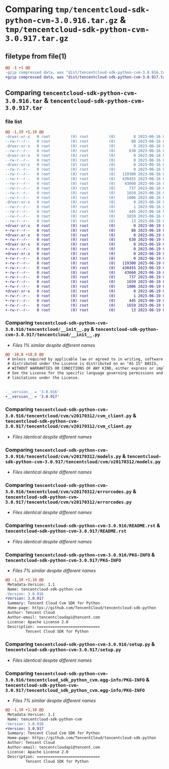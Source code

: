 # Comparing `tmp/tencentcloud-sdk-python-cvm-3.0.916.tar.gz` & `tmp/tencentcloud-sdk-python-cvm-3.0.917.tar.gz`

## filetype from file(1)

```diff
@@ -1 +1 @@
-gzip compressed data, was "dist/tencentcloud-sdk-python-cvm-3.0.916.tar", last modified: Fri Jun 16 00:31:25 2023, max compression
+gzip compressed data, was "dist/tencentcloud-sdk-python-cvm-3.0.917.tar", last modified: Mon Jun 19 00:22:44 2023, max compression
```

## Comparing `tencentcloud-sdk-python-cvm-3.0.916.tar` & `tencentcloud-sdk-python-cvm-3.0.917.tar`

### file list

```diff
@@ -1,19 +1,19 @@
-drwxr-xr-x   0 root         (0) root         (0)        0 2023-06-16 00:31:25.000000 tencentcloud-sdk-python-cvm-3.0.916/
--rw-r--r--   0 root         (0) root         (0)       88 2023-06-16 00:31:25.000000 tencentcloud-sdk-python-cvm-3.0.916/setup.cfg
-drwxr-xr-x   0 root         (0) root         (0)        0 2023-06-16 00:31:25.000000 tencentcloud-sdk-python-cvm-3.0.916/tencentcloud/
--rw-r--r--   0 root         (0) root         (0)      630 2023-06-16 00:31:25.000000 tencentcloud-sdk-python-cvm-3.0.916/tencentcloud/__init__.py
-drwxr-xr-x   0 root         (0) root         (0)        0 2023-06-16 00:31:25.000000 tencentcloud-sdk-python-cvm-3.0.916/tencentcloud/cvm/
--rw-r--r--   0 root         (0) root         (0)        0 2023-06-16 00:31:25.000000 tencentcloud-sdk-python-cvm-3.0.916/tencentcloud/cvm/__init__.py
-drwxr-xr-x   0 root         (0) root         (0)        0 2023-06-16 00:31:25.000000 tencentcloud-sdk-python-cvm-3.0.916/tencentcloud/cvm/v20170312/
--rw-r--r--   0 root         (0) root         (0)        0 2023-06-16 00:31:25.000000 tencentcloud-sdk-python-cvm-3.0.916/tencentcloud/cvm/v20170312/__init__.py
--rw-r--r--   0 root         (0) root         (0)   119300 2023-06-16 00:31:25.000000 tencentcloud-sdk-python-cvm-3.0.916/tencentcloud/cvm/v20170312/cvm_client.py
--rw-r--r--   0 root         (0) root         (0)   430455 2023-06-16 00:31:25.000000 tencentcloud-sdk-python-cvm-3.0.916/tencentcloud/cvm/v20170312/models.py
--rw-r--r--   0 root         (0) root         (0)    43660 2023-06-16 00:31:25.000000 tencentcloud-sdk-python-cvm-3.0.916/tencentcloud/cvm/v20170312/errorcodes.py
--rw-r--r--   0 root         (0) root         (0)      737 2023-06-16 00:31:25.000000 tencentcloud-sdk-python-cvm-3.0.916/README.rst
--rw-r--r--   0 root         (0) root         (0)     1659 2023-06-16 00:31:25.000000 tencentcloud-sdk-python-cvm-3.0.916/PKG-INFO
--rw-r--r--   0 root         (0) root         (0)     1006 2023-06-16 00:31:25.000000 tencentcloud-sdk-python-cvm-3.0.916/setup.py
-drwxr-xr-x   0 root         (0) root         (0)        0 2023-06-16 00:31:25.000000 tencentcloud-sdk-python-cvm-3.0.916/tencentcloud_sdk_python_cvm.egg-info/
--rw-r--r--   0 root         (0) root         (0)        1 2023-06-16 00:31:25.000000 tencentcloud-sdk-python-cvm-3.0.916/tencentcloud_sdk_python_cvm.egg-info/dependency_links.txt
--rw-r--r--   0 root         (0) root         (0)      445 2023-06-16 00:31:25.000000 tencentcloud-sdk-python-cvm-3.0.916/tencentcloud_sdk_python_cvm.egg-info/SOURCES.txt
--rw-r--r--   0 root         (0) root         (0)     1659 2023-06-16 00:31:25.000000 tencentcloud-sdk-python-cvm-3.0.916/tencentcloud_sdk_python_cvm.egg-info/PKG-INFO
--rw-r--r--   0 root         (0) root         (0)       13 2023-06-16 00:31:25.000000 tencentcloud-sdk-python-cvm-3.0.916/tencentcloud_sdk_python_cvm.egg-info/top_level.txt
+drwxr-xr-x   0 root         (0) root         (0)        0 2023-06-19 00:22:44.000000 tencentcloud-sdk-python-cvm-3.0.917/
+-rw-r--r--   0 root         (0) root         (0)       88 2023-06-19 00:22:44.000000 tencentcloud-sdk-python-cvm-3.0.917/setup.cfg
+drwxr-xr-x   0 root         (0) root         (0)        0 2023-06-19 00:22:44.000000 tencentcloud-sdk-python-cvm-3.0.917/tencentcloud/
+-rw-r--r--   0 root         (0) root         (0)      630 2023-06-19 00:22:44.000000 tencentcloud-sdk-python-cvm-3.0.917/tencentcloud/__init__.py
+drwxr-xr-x   0 root         (0) root         (0)        0 2023-06-19 00:22:44.000000 tencentcloud-sdk-python-cvm-3.0.917/tencentcloud/cvm/
+-rw-r--r--   0 root         (0) root         (0)        0 2023-06-19 00:22:44.000000 tencentcloud-sdk-python-cvm-3.0.917/tencentcloud/cvm/__init__.py
+drwxr-xr-x   0 root         (0) root         (0)        0 2023-06-19 00:22:44.000000 tencentcloud-sdk-python-cvm-3.0.917/tencentcloud/cvm/v20170312/
+-rw-r--r--   0 root         (0) root         (0)        0 2023-06-19 00:22:44.000000 tencentcloud-sdk-python-cvm-3.0.917/tencentcloud/cvm/v20170312/__init__.py
+-rw-r--r--   0 root         (0) root         (0)   119300 2023-06-19 00:22:44.000000 tencentcloud-sdk-python-cvm-3.0.917/tencentcloud/cvm/v20170312/cvm_client.py
+-rw-r--r--   0 root         (0) root         (0)   430455 2023-06-19 00:22:44.000000 tencentcloud-sdk-python-cvm-3.0.917/tencentcloud/cvm/v20170312/models.py
+-rw-r--r--   0 root         (0) root         (0)    43660 2023-06-19 00:22:44.000000 tencentcloud-sdk-python-cvm-3.0.917/tencentcloud/cvm/v20170312/errorcodes.py
+-rw-r--r--   0 root         (0) root         (0)      737 2023-06-19 00:22:44.000000 tencentcloud-sdk-python-cvm-3.0.917/README.rst
+-rw-r--r--   0 root         (0) root         (0)     1659 2023-06-19 00:22:44.000000 tencentcloud-sdk-python-cvm-3.0.917/PKG-INFO
+-rw-r--r--   0 root         (0) root         (0)     1006 2023-06-19 00:22:44.000000 tencentcloud-sdk-python-cvm-3.0.917/setup.py
+drwxr-xr-x   0 root         (0) root         (0)        0 2023-06-19 00:22:44.000000 tencentcloud-sdk-python-cvm-3.0.917/tencentcloud_sdk_python_cvm.egg-info/
+-rw-r--r--   0 root         (0) root         (0)        1 2023-06-19 00:22:44.000000 tencentcloud-sdk-python-cvm-3.0.917/tencentcloud_sdk_python_cvm.egg-info/dependency_links.txt
+-rw-r--r--   0 root         (0) root         (0)      445 2023-06-19 00:22:44.000000 tencentcloud-sdk-python-cvm-3.0.917/tencentcloud_sdk_python_cvm.egg-info/SOURCES.txt
+-rw-r--r--   0 root         (0) root         (0)     1659 2023-06-19 00:22:44.000000 tencentcloud-sdk-python-cvm-3.0.917/tencentcloud_sdk_python_cvm.egg-info/PKG-INFO
+-rw-r--r--   0 root         (0) root         (0)       13 2023-06-19 00:22:44.000000 tencentcloud-sdk-python-cvm-3.0.917/tencentcloud_sdk_python_cvm.egg-info/top_level.txt
```

### Comparing `tencentcloud-sdk-python-cvm-3.0.916/tencentcloud/__init__.py` & `tencentcloud-sdk-python-cvm-3.0.917/tencentcloud/__init__.py`

 * *Files 1% similar despite different names*

```diff
@@ -10,8 +10,8 @@
 # Unless required by applicable law or agreed to in writing, software
 # distributed under the License is distributed on an "AS IS" BASIS,
 # WITHOUT WARRANTIES OR CONDITIONS OF ANY KIND, either express or implied.
 # See the License for the specific language governing permissions and
 # limitations under the License.
 
 
-__version__ = '3.0.916'
+__version__ = '3.0.917'
```

### Comparing `tencentcloud-sdk-python-cvm-3.0.916/tencentcloud/cvm/v20170312/cvm_client.py` & `tencentcloud-sdk-python-cvm-3.0.917/tencentcloud/cvm/v20170312/cvm_client.py`

 * *Files identical despite different names*

### Comparing `tencentcloud-sdk-python-cvm-3.0.916/tencentcloud/cvm/v20170312/models.py` & `tencentcloud-sdk-python-cvm-3.0.917/tencentcloud/cvm/v20170312/models.py`

 * *Files identical despite different names*

### Comparing `tencentcloud-sdk-python-cvm-3.0.916/tencentcloud/cvm/v20170312/errorcodes.py` & `tencentcloud-sdk-python-cvm-3.0.917/tencentcloud/cvm/v20170312/errorcodes.py`

 * *Files identical despite different names*

### Comparing `tencentcloud-sdk-python-cvm-3.0.916/README.rst` & `tencentcloud-sdk-python-cvm-3.0.917/README.rst`

 * *Files identical despite different names*

### Comparing `tencentcloud-sdk-python-cvm-3.0.916/PKG-INFO` & `tencentcloud-sdk-python-cvm-3.0.917/PKG-INFO`

 * *Files 7% similar despite different names*

```diff
@@ -1,10 +1,10 @@
 Metadata-Version: 1.1
 Name: tencentcloud-sdk-python-cvm
-Version: 3.0.916
+Version: 3.0.917
 Summary: Tencent Cloud Cvm SDK for Python
 Home-page: https://github.com/TencentCloud/tencentcloud-sdk-python
 Author: Tencent Cloud
 Author-email: tencentcloudapi@tencent.com
 License: Apache License 2.0
 Description: ============================
         Tencent Cloud SDK for Python
```

### Comparing `tencentcloud-sdk-python-cvm-3.0.916/setup.py` & `tencentcloud-sdk-python-cvm-3.0.917/setup.py`

 * *Files identical despite different names*

### Comparing `tencentcloud-sdk-python-cvm-3.0.916/tencentcloud_sdk_python_cvm.egg-info/PKG-INFO` & `tencentcloud-sdk-python-cvm-3.0.917/tencentcloud_sdk_python_cvm.egg-info/PKG-INFO`

 * *Files 7% similar despite different names*

```diff
@@ -1,10 +1,10 @@
 Metadata-Version: 1.1
 Name: tencentcloud-sdk-python-cvm
-Version: 3.0.916
+Version: 3.0.917
 Summary: Tencent Cloud Cvm SDK for Python
 Home-page: https://github.com/TencentCloud/tencentcloud-sdk-python
 Author: Tencent Cloud
 Author-email: tencentcloudapi@tencent.com
 License: Apache License 2.0
 Description: ============================
         Tencent Cloud SDK for Python
```

